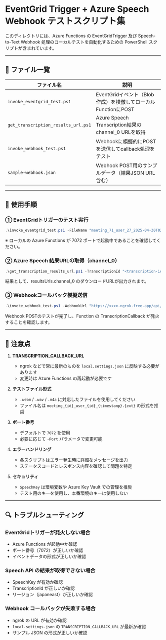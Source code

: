 # EventGrid Trigger + Azure Speech Webhook テストスクリプト集

このディレクトリには、Azure Functions の EventGridTrigger 及び Speech-to-Text Webhook 処理のローカルテストを自動化するための PowerShell スクリプトが含まれています。

---

## 📁 ファイル一覧

| ファイル名 | 説明 |
|------------|------|
| `invoke_eventgrid_test.ps1` | EventGridイベント（Blob作成）を模倣してローカルFunctionにPOST |
| `get_transcription_results_url.ps1` | Azure Speech Transcription結果のchannel_0 URLを取得 |
| `invoke_webhook_test.ps1` | Webhookに模擬的にPOSTを送信してcallback処理をテスト |
| `sample-webhook.json` | Webhook POST用のサンプルデータ（結果JSON URL含む） |

---

## 🧪 使用手順

### ① EventGridトリガーのテスト実行

```powershell
.\invoke_eventgrid_test.ps1 -FileName "meeting_71_user_27_2025-04-30T02-11-30-801.webm"
```

※ ローカルの Azure Functions が 7072 ポートで起動中であることを確認してください。

### ② Azure Speech 結果URLの取得（channel_0）

```powershell
.\get_transcription_results_url.ps1 -TranscriptionId "<transcription-id>" -SpeechKey "<speech-api-key>"
```

結果として、resultsUrls.channel_0 のダウンロードURLが出力されます。

### ③ Webhookコールバック模擬送信

```powershell
.\invoke_webhook_test.ps1 -WebhookUrl "https://xxxx.ngrok-free.app/api/transcription-callback" -JsonPath "sample-webhook.json"
```

Webhook POSTのテストが完了し、Function の TranscriptionCallback が発火することを確認します。

---

## 🔧 注意点

1. **TRANSCRIPTION_CALLBACK_URL**
   - ngrok などで常に最新のものを `local.settings.json` に反映する必要があります
   - 変更時は Azure Functions の再起動が必要です

2. **テストファイル形式**
   - `.webm` / `.wav` / `.m4a` に対応したファイルを使用してください
   - ファイル名は `meeting_{id}_user_{id}_{timestamp}.{ext}` の形式を推奨

3. **ポート番号**
   - デフォルトで `7072` を使用
   - 必要に応じて `-Port` パラメータで変更可能

4. **エラーハンドリング**
   - 各スクリプトはエラー発生時に詳細なメッセージを出力
   - ステータスコードとレスポンス内容を確認して問題を特定

5. **セキュリティ**
   - `SpeechKey` は環境変数や Azure Key Vault での管理を推奨
   - テスト用のキーを使用し、本番環境のキーは使用しない

---

## 🔍 トラブルシューティング

### EventGridトリガーが発火しない場合
- Azure Functions が起動中か確認
- ポート番号（7072）が正しいか確認
- イベントデータの形式が正しいか確認

### Speech API の結果が取得できない場合
- SpeechKey が有効か確認
- TranscriptionId が正しいか確認
- リージョン（japaneast）が正しいか確認

### Webhook コールバックが失敗する場合
- ngrok の URL が有効か確認
- `local.settings.json` の `TRANSCRIPTION_CALLBACK_URL` が最新か確認
- サンプル JSON の形式が正しいか確認 